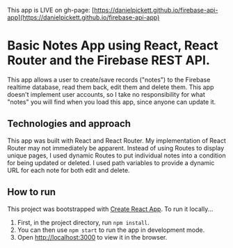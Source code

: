 This app is LIVE on gh-page: [https://danielpickett.github.io/firebase-api-app](https://danielpickett.github.io/firebase-api-app)

# Basic Notes App using React, React Router and the Firebase REST API.

This app allows a user to create/save records ("notes") to the Firebase realtime database, read them back, edit them and delete them. This app doesn't implement user accounts, so I take no responsibility for what "notes" you will find when you load this app, since anyone can update it.

## Technologies and approach
This app was built with React and React Router. My implementation of React Router may not immediately be apparent. Instead of using Routes to display unique pages, I used dynamic Routes to put individual notes into a condition for being updated or deleted. I used path variables to provide a dynamic URL for each note for both edit and delete.

## How to run

This project was bootstrapped with [Create React App](https://github.com/facebook/create-react-app). To run it locally...
1. First, in the project directory, run `npm install`. 
2. You can then use `npm start` to run the app in development mode. 
3. Open [http://localhost:3000](http://localhost:3000) to view it in the browser.
